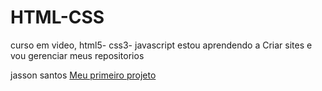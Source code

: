 # HTML-CSS
 curso em video, html5- css3- javascript
 estou aprendendo a Criar sites e vou gerenciar meus repositorios
 


jasson santos 
<a href="projeto/pagina.html">Meu primeiro projeto</a>